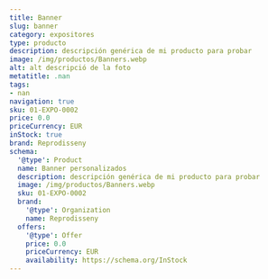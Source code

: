 ```yaml
---
title: Banner
slug: banner
category: expositores
type: producto
description: descripción genérica de mi producto para probar
image: /img/productos/Banners.webp
alt: alt descripció de la foto
metatitle: .nan
tags:
- nan
navigation: true
sku: 01-EXPO-0002
price: 0.0
priceCurrency: EUR
inStock: true
brand: Reprodisseny
schema:
  '@type': Product
  name: Banner personalizados
  description: descripción genérica de mi producto para probar
  image: /img/productos/Banners.webp
  sku: 01-EXPO-0002
  brand:
    '@type': Organization
    name: Reprodisseny
  offers:
    '@type': Offer
    price: 0.0
    priceCurrency: EUR
    availability: https://schema.org/InStock
---
```

